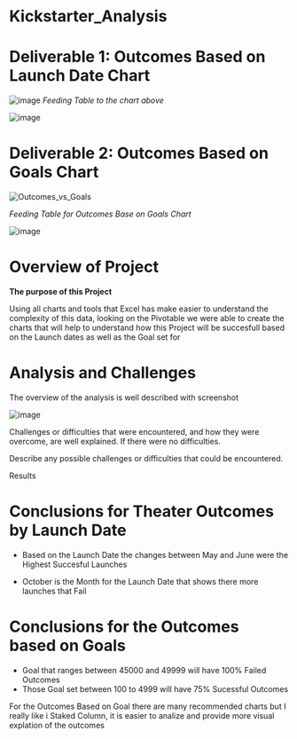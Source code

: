 # Kickstarter_Analysis
# **Deliverable 1: Outcomes Based on Launch Date Chart**
![image](https://user-images.githubusercontent.com/112348240/194446619-b5eead9c-77ca-4af3-b02d-87912cc285b6.png)
*Feeding Table to the chart above*

![image](https://user-images.githubusercontent.com/112348240/194446690-6121510b-3563-485c-ac7f-474ab684c30a.png)


# **Deliverable 2: Outcomes Based on Goals Chart**
![Outcomes_vs_Goals](https://user-images.githubusercontent.com/112348240/194447358-ce504e81-7bba-4bf8-b75a-070a25c27ff5.png)

*Feeding Table for Outcomes Base on Goals Chart*

![image](https://user-images.githubusercontent.com/112348240/194448474-6514035c-1a1c-4420-8bd4-7b5509cad350.png)



# Overview of Project 
**The purpose of this Project**

   Using all charts and tools that Excel has make easier to understand the complexity of this data, looking on the Pivotable we were able to create the charts that will help to understand how this Project will be succesfull based on the Launch dates as well as the Goal set for
  
  
# Analysis and Challenges
    

The overview of the analysis is well described with screenshot

![image](https://user-images.githubusercontent.com/112348240/194449363-5028f084-69a7-48ea-aa0e-b54f89e32172.png)


Challenges or difficulties that were encountered, and how they were overcome, are well explained. If there were no difficulties.

Describe any possible challenges or difficulties that could be encountered.

Results

# Conclusions for Theater Outcomes by Launch Date

-  Based on the Launch Date the changes between May and June were the Highest Succesful Launches

-  October is the Month for the Launch Date that shows there more launches that Fail

# Conclusions for the Outcomes based on Goals

- Goal that ranges between 45000 and 49999 will have 100% Failed Outcomes
- Those Goal set between 100 to 4999 will have 75% Sucessful Outcomes

For the Outcomes Based on Goal there are many recommended charts but I really like i Staked Column, it is easier to analize and provide more visual explation of the outcomes
